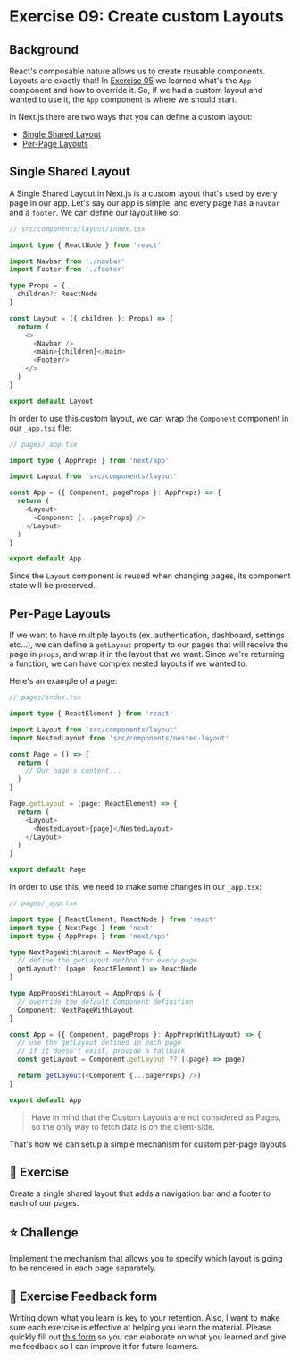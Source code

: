 # Exercise 09: Create custom Layouts

## Background

React's composable nature allows us to create reusable components. Layouts are exactly that! In [Exercise 05](../exercise-05--override-the-app-component) we learned what's the `App` component and how to override it. So, if we had a custom layout and wanted to use it, the `App` component is where we should start.

In Next.js there are two ways that you can define a custom layout:
- [Single Shared Layout](#single-shared-layout)
- [Per-Page Layouts](#per-page-layouts)

## Single Shared Layout

A Single Shared Layout in Next.js is a custom layout that's used by every page in our app. Let's say our app is simple, and every page has a `navbar` and a `footer`. We can define our layout like so:

```typescript
// src/components/layout/index.tsx

import type { ReactNode } from 'react'

import Navbar from './navbar'
import Footer from './footer'

type Props = {
  children?: ReactNode
}

const Layout = ({ children }: Props) => {
  return (
    <>
      <Navbar />
      <main>{children}</main>
      <Footer/>
    </>
  )
}

export default Layout
```

In order to use this custom layout, we can wrap the `Component` component in our `_app.tsx` file:

```typescript
// pages/_app.tsx

import type { AppProps } from 'next/app'

import Layout from 'src/components/layout'

const App = ({ Component, pageProps }: AppProps) => {
  return (
    <Layout>
      <Component {...pageProps} />
    </Layout>
  )
}

export default App
```

Since the `Layout` component is reused when changing pages, its component state will be preserved.

## Per-Page Layouts

If we want to have multiple layouts (ex. authentication, dashboard, settings etc...), we can define a `getLayout` property to our pages that will receive the page in `props`, and wrap it in the layout that we want. Since we're returning a function, we can have complex nested layouts if we wanted to.

Here's an example of a page:

```typescript
// pages/index.tsx

import type { ReactElement } from 'react'

import Layout from 'src/components/layout'
import NestedLayout from 'src/components/nested-layout'

const Page = () => {
  return (
    // Our page's content...
  )
}

Page.getLayout = (page: ReactElement) => {
  return (
    <Layout>
      <NestedLayout>{page}</NestedLayout>
    </Layout>
  )
}

export default Page
```

In order to use this, we need to make some changes in our `_app.tsx`:

```typescript
// pages/_app.tsx

import type { ReactElement, ReactNode } from 'react'
import type { NextPage } from 'next'
import type { AppProps } from 'next/app'

type NextPageWithLayout = NextPage & {
  // define the getLayout method for every page
  getLayout?: (page: ReactElement) => ReactNode
}

type AppPropsWithLayout = AppProps & {
  // override the default Component definition
  Component: NextPageWithLayout
}

const App = ({ Component, pageProps }: AppPropsWithLayout) => {
  // use the getLayout defined in each page
  // if it doesn't exist, provide a fallback
  const getLayout = Component.getLayout ?? ((page) => page)

  return getLayout(<Component {...pageProps} />)
}

export default App
```

> Have in mind that the Custom Layouts are not considered as Pages, so the only way to fetch data is on the client-side.

That's how we can setup a simple mechanism for custom per-page layouts.

## 🚀 Exercise

Create a single shared layout that adds a navigation bar and a footer to each of our pages.

## ⭐️ Challenge

Implement the mechanism that allows you to specify which layout is going to be rendered in each page separately.

## 🍩 Exercise Feedback form

Writing down what you learn is key to your retention. Also, I want to make sure each exercise is effective at helping you learn the material. Please quickly fill out [this form](https://docs.google.com/forms/d/e/1FAIpQLSeKPJV5UInaNFlZawN7vZdNyPngyinrkp7eoQO0vzwGzh2EtQ/viewform?usp=pp_url&entry.651170566=Exercise+09+-+Create+custom+Layouts) so you can elaborate on what you learned and give me feedback so I can improve it for future learners.